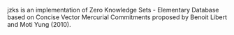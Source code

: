 jzks is an implementation of Zero Knowledge Sets - Elementary Database based on Concise Vector Mercurial Commitments proposed by Benoit Libert and Moti Yung (2010).
